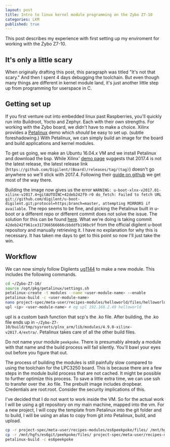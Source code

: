 ```yaml
---
layout: post
title: Intro to linux kernel module programming on the Zybo Z7-10
categories: LKM
published: true
---
```


This post describes my experience with first setting up my enviroment for working with the Zybo Z7-10.

## It's only a little scary

When originally drafting this post, this paragraph was titled "It's not that scary." And then I spent 4 days debugging the toolchain. But even though many things are different in kernel module land, it's just another little step up from programming for userspace in C.

## Getting set up

If you first venture out into embedded linux past Raspberries, you'll quickly run into Buildroot, Yocto and Zephyr. Each with their own strengths. For working with the Zybo board, we didn't have to make a choice. Xilinx provides a [Petalinux](http://www.xilinx.com/petalinux) demo which *should* be easy to set up. (subtle foreshadowing.) With Petalinux, we can simply build an image for the board and build applications and kernel modules.

To get us going, we make an Ubuntu 16.04.x VM and we install Petalinux and download the bsp. While Xilinx' [demo page](https://digilent.com/reference/programmable-logic/zybo-z7/demos/petalinux?redirect=1) suggests that 2017.4 is not the latest release, the latest release link (`https://github.com/Digilent/(Board)/releases/tag/(tag)`) doesn't go anywhere so we'll stick with 2017.4. Following their [guide on github](https://github.com/Digilent/Petalinux-Zybo-Z7-10/tree/v2017.4-1) we get most of the way there.

Building the image now gives us the error `WARNING: u-boot-xlnx-v2017.01-xilinx-v2017.4+gitAUTOINC+42deb242f9-r0 do_fetch: Failed to fetch URL git://github.com/digilent/u-boot-digilent.git;protocol=https;branch=master, attempting MIRRORS if available`. The repo seems to be fine, and picking the Petalinux built in u-boot or a different repo or different commit does not solve the issue. The solution for this can be found [here](https://forum.digilentinc.com/topic/22104-u-boot-digilent-fetching-error-building-petalinux-zybo-z7-20-bsp-project/). What we're doing is taking commit `42deb242f961ce317366566666cbbddfb198bc9f` from the official digilent u-boot repository and manually retrieving it. I have no explanation for why this is necessary. It has taken me days to get to this point so now I'll just take the win.

## Workflow

We can now simply follow Digilents [ug1144](https://www.xilinx.com/support/documentation/sw_manuals/xilinx2017_4/ug1144-petalinux-tools-reference-guide.pdf) to make a new module. This includes the following commands.

```bash
cd ~/Zybo-Z7-10/
source /opt/pkg/petalinux/settings.sh
petalinux-create -t modules --name <user-module-name> --enable
petalinux-build -c <user-module-name>
nano project-spec/meta-user/recipes-modules/helloworld/files/helloworld.c
upl <ip> <user-module-name> # eg upl 192.168.2.49 helloworld
```

upl is a custom bash function that scp's the .ko file. After building, the .ko file ends up in `~/Zybo-Z7-10/build/tmp/sysroots/plnx_arm/lib/modules/4.9.0-xilinx-v2017.4/extra/`. Petalinux takes care of all the other build files.

Do not name your module `peekpoke`. There is presumably already a module with that name and the build process will fail silently. You'll bawl your eyes out before you figure that out.

The process of building the modules is still painfully slow compared to using the toolchain for the LPC3250 board. This is because there are a few steps in the module build process that are not cached. It might be possible to further optimize this process. To save a little extra time, we can use ssh to transfer over the .ko file. The prebuilt image includes dropbear. Credentials are root:root. Consider the security implications of this.

I've decided that I do not want to work inside the VM. So for the actual work I will be using a git repository on my main machine, mapped into the vm. For a new project, I will copy the template from Petalinux into the git folder and to build, I will be using an alias to copy from git into Petalinux, build, and upload.

```bash
cp -r project-spec/meta-user/recipes-modules/es6peekpoke/files/ /mnt/hgfs/es6git/es6peekpoke/
cp -r /mnt/hgfs/es6git/peekpoke/files/ project-spec/meta-user/recipes-modules/es6peekpoke/
petalinux-build -c es6peekpoke
```
